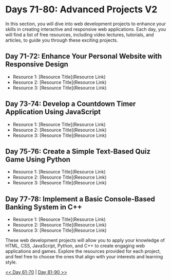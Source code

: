 


# Days 71-80: Advanced Projects V2

 In this section, you will dive into web development projects to enhance your skills in creating interactive and responsive web applications. Each day, you will find a list of free resources, including video lectures, tutorials, and articles, to guide you through these exciting projects.

## Day 71-72: Enhance Your Personal Website with Responsive Design

- Resource 1: [Resource Title](Resource Link)
- Resource 2: [Resource Title](Resource Link)
- Resource 3: [Resource Title](Resource Link)

## Day 73-74: Develop a Countdown Timer Application Using JavaScript

- Resource 1: [Resource Title](Resource Link)
- Resource 2: [Resource Title](Resource Link)
- Resource 3: [Resource Title](Resource Link)

## Day 75-76: Create a Simple Text-Based Quiz Game Using Python

- Resource 1: [Resource Title](Resource Link)
- Resource 2: [Resource Title](Resource Link)
- Resource 3: [Resource Title](Resource Link)

## Day 77-78: Implement a Basic Console-Based Banking System in C++

- Resource 1: [Resource Title](Resource Link)
- Resource 2: [Resource Title](Resource Link)
- Resource 3: [Resource Title](Resource Link)

These web development projects will allow you to apply your knowledge of HTML, CSS, JavaScript, Python, and C++ to create engaging web applications and games. Explore the resources provided for each project, and feel free to choose the ones that align with your interests and learning style. 

[<< Day 61-70](../Day_61-70/Day_61-70.md) | [Day 81-90 >>](../Day_81-90/Day_81-90.md)